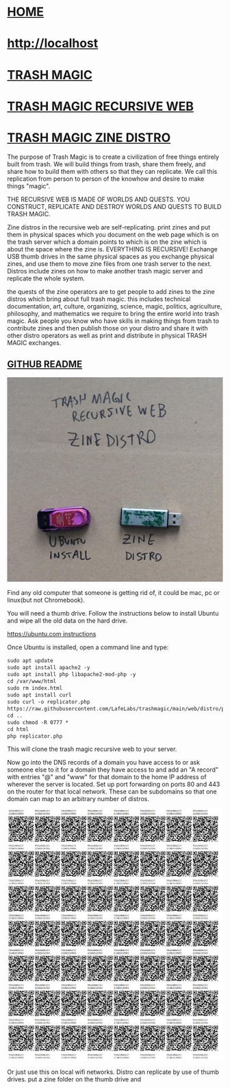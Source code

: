 # [HOME](index.html)

# [http://localhost](http://localhost)

# [TRASH MAGIC](https://github.com/LafeLabs/trashmagic/)

# [TRASH MAGIC RECURSIVE WEB](https://github.com/LafeLabs/trashmagic/tree/main/web)

# [TRASH MAGIC ZINE DISTRO](https://github.com/LafeLabs/trashmagic/tree/main/web/distro)

The purpose of Trash Magic is to create a civilization of free things entirely built from trash.  We will build things from trash, share them freely, and share how to build them with others so that they can replicate.  We call this replication from person to person of the knowhow and desire to make things "magic".  

THE RECURSIVE WEB IS MADE OF WORLDS AND QUESTS. YOU CONSTRUCT, REPLICATE AND DESTROY WORLDS AND QUESTS TO BUILD TRASH MAGIC.

Zine distros in the recursive web are self-replicating.  print zines and put them in physical spaces which you document on the web page which is on the trash server which a domain points to which is on the zine which is about the space where the zine is.  EVERYTHING IS RECURSIVE!  Exchange USB thumb drives in the same physical spaces as you exchange physical zines, and use them to move zine files from one trash server to the next.  Distros include zines on how to make another trash magic server and replicate the whole system.  

the quests of the zine operators are to get people to add zines to the zine distros which bring about full trash magic.  this includes technical documentation, art, culture, organizing, science, magic, politics, agriculture, philosophy, and mathematics we require to bring the entire world into trash magic.  Ask people you know who have skills in making things from trash to contribute zines and then publish those on your distro and share it with other distro operators as well as print and distribute in physical TRASH MAGIC exchanges.

## [GITHUB README](https://github.com/LafeLabs/trashmagic/tree/main/web/distro)

![](https://raw.githubusercontent.com/LafeLabs/trashmagic/main/media/trashmagic/zinedistro.png)

Find any old computer that someone is getting rid of, it could be mac, pc or linux(but not Chromebook).  

You will need a thumb drive.  Follow the instructions below to install Ubuntu and wipe all the old data on the hard drive.

[https://ubuntu.com instructions](https://ubuntu.com/tutorials/install-ubuntu-desktop#1-overview)

Once Ubuntu is installed, open a command line and type:

```
sudo apt update
sudo apt install apache2 -y
sudo apt install php libapache2-mod-php -y
cd /var/www/html
sudo rm index.html
sudo apt install curl
sudo curl -o replicator.php https://raw.githubusercontent.com/LafeLabs/trashmagic/main/web/distro/php/replicator.txt
cd ..
sudo chmod -R 0777 *
cd html
php replicator.php
```

This will clone the trash magic recursive web to your server. 

Now go into the DNS records of a domain you have access to or ask someone else to it for a domain they have access to and add an "A record" with entries "@" and "www" for that domain to the home IP address of wherever the server is located.  Set up port forwarding on ports 80 and 443 on the router for that local network.  These can be subdomains so that one domain can map to an arbitrary number of distros. 

![](https://raw.githubusercontent.com/LafeLabs/trashmagic/main/media/trashmagic/qrcode-pages/distro.png)


Or just use this on local wifi networks.  Distro can replicate by use of thumb drives.  put a zine folder on the thumb drive and 

